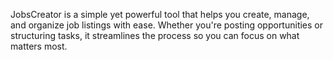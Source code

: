 JobsCreator is a simple yet powerful tool that helps you create, manage, and organize job listings with ease. Whether you're posting opportunities or structuring tasks, it streamlines the process so you can focus on what matters most.
